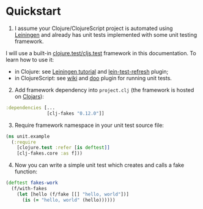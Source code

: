 # Quickstart

1) I assume your Clojure/ClojureScript project is automated using [Leiningen](http://leiningen.org/) and 
already has unit tests implemented with some unit testing framework. 

I will use a built-in
[clojure.test/cljs.test](http://clojure.github.io/clojure/clojure.test-api.html) 
framework in this documentation. To learn how to use it:
 
* in Clojure: see [Leiningen tutorial](https://github.com/technomancy/leiningen/blob/master/doc/TUTORIAL.md#tests) and
 [lein-test-refresh](https://github.com/jakemcc/lein-test-refresh) plugin;
* in ClojureScript: see [wiki](https://github.com/clojure/clojurescript/wiki/Testing) and 
[doo](https://github.com/bensu/doo) plugin for running unit tests.

2) Add framework dependency into `project.clj` (the framework is hosted on [Clojars](https://clojars.org/clj-fakes)):

```clj
:dependencies [...
               [clj-fakes "0.12.0"]]
```

3) Require framework namespace in your unit test source file:

```clj
(ns unit.example
  (:require
    [clojure.test :refer [is deftest]]
    [clj-fakes.core :as f]))
```

4) Now you can write a simple unit test which creates and calls a fake function:

```clj
(deftest fakes-work
  (f/with-fakes
    (let [hello (f/fake [[] "hello, world"])]
      (is (= "hello, world" (hello))))))
```
